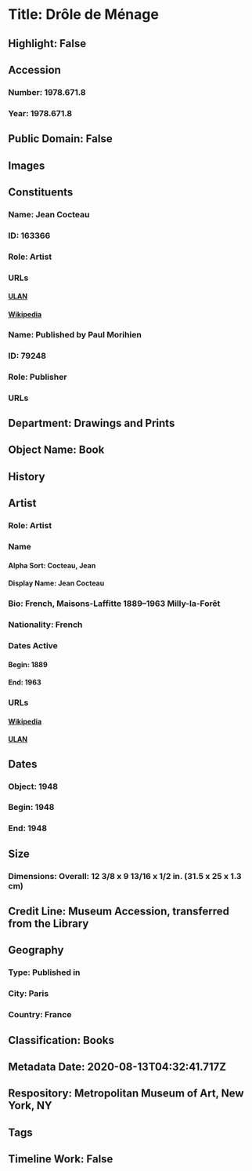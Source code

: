 # Title: Drôle de Ménage
## Highlight: False
## Accession
### Number: 1978.671.8
### Year: 1978.671.8
## Public Domain: False
## Images
## Constituents
### Name: Jean Cocteau
### ID: 163366
### Role: Artist
### URLs
#### [ULAN](http://vocab.getty.edu/page/ulan/500003025)
#### [Wikipedia](https://www.wikidata.org/wiki/Q83158)
### Name: Published by Paul Morihien
### ID: 79248
### Role: Publisher
### URLs
## Department: Drawings and Prints
## Object Name: Book
## History
## Artist
### Role: Artist
### Name
#### Alpha Sort: Cocteau, Jean
#### Display Name: Jean Cocteau
### Bio: French, Maisons-Laffitte 1889–1963 Milly-la-Forêt
### Nationality: French
### Dates Active
#### Begin: 1889
#### End: 1963
### URLs
#### [Wikipedia](https://www.wikidata.org/wiki/Q83158)
#### [ULAN](http://vocab.getty.edu/page/ulan/500003025)
## Dates
### Object: 1948
### Begin: 1948
### End: 1948
## Size
### Dimensions: Overall: 12 3/8 x 9 13/16 x 1/2 in. (31.5 x 25 x 1.3 cm)
## Credit Line: Museum Accession, transferred from the Library
## Geography
### Type: Published in
### City: Paris
### Country: France
## Classification: Books
## Metadata Date: 2020-08-13T04:32:41.717Z
## Respository: Metropolitan Museum of Art, New York, NY
## Tags
## Timeline Work: False